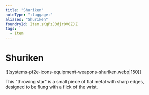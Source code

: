 ```yaml
---
title: "Shuriken"
noteType: ":luggage:"
aliases: "Shuriken"
foundryId: Item.sKqPzJ3djr0V0ZJZ
tags:
  - Item
---
```


# Shuriken
![[systems-pf2e-icons-equipment-weapons-shuriken.webp|150]]

This "throwing star" is a small piece of flat metal with sharp edges, designed to be flung with a flick of the wrist.
